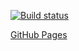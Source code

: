 [![Build status](https://ci.appveyor.com/api/projects/status/3u8wn0puqyy9df5r?svg=true)](https://ci.appveyor.com/project/waanh/anim)

[GitHub Pages](https://waanh.github.io/anim/)